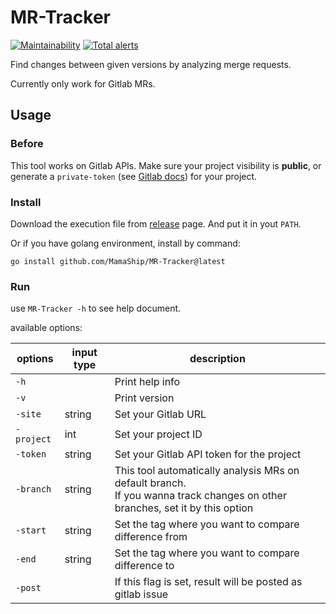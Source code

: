 # MR-Tracker
[![Maintainability](https://api.codeclimate.com/v1/badges/f28b966f3baf7ab66a9d/maintainability)](https://codeclimate.com/github/MamaShip/MR-Tracker/maintainability)
[![Total alerts](https://img.shields.io/lgtm/alerts/g/MamaShip/MR-Tracker.svg?logo=lgtm&logoWidth=18)](https://lgtm.com/projects/g/MamaShip/MR-Tracker/alerts/)

Find changes between given versions by analyzing merge requests.

Currently only work for Gitlab MRs.

## Usage

### Before

This tool works on Gitlab APIs. Make sure your project visibility is **public**, or generate a `private-token` (see [Gitlab docs](https://docs.gitlab.com/ee/user/project/settings/project_access_tokens.html)) for your project.

### Install

Download the execution file from [release](https://github.com/MamaShip/MR-Tracker/releases) page. And put it in yout `PATH`.

Or if you have golang environment, install by command:

```
go install github.com/MamaShip/MR-Tracker@latest
```

### Run

use `MR-Tracker -h` to see help document.

available options:

| options    | input type | description                                                |
| ---------- | ---------- | ---------------------------------------------------------- |
| `-h`       |            | Print help info                                            |
| `-v`       |            | Print version                                              |
| `-site`    | string     | Set your Gitlab URL                                        |
| `-project` | int        | Set your project ID                                        |
| `-token`   | string     | Set your Gitlab API token for the project                 |
| `-branch`  | string     | This tool automatically analysis MRs on default branch. <br /> If you wanna track changes on other branches, set it by this option |
| `-start`   | string     | Set the tag where you want to compare difference from      |
| `-end`     | string     | Set the tag where you want to compare difference to        |
| `-post`    |            | If this flag is set, result will be posted as gitlab issue |
